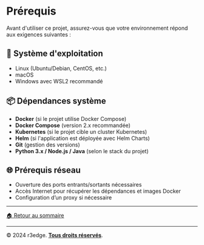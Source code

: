 # Prérequis

Avant d'utiliser ce projet, assurez-vous que votre environnement répond aux exigences suivantes :

## 📂 Système d'exploitation
- Linux (Ubuntu/Debian, CentOS, etc.)
- macOS
- Windows avec WSL2 recommandé

## 📦 Dépendances système
- **Docker** (si le projet utilise Docker Compose)
- **Docker Compose** (version 2.x recommandée)
- **Kubernetes** (si le projet cible un cluster Kubernetes)
- **Helm** (si l'application est déployée avec Helm Charts)
- **Git** (gestion des versions)
- **Python 3.x / Node.js / Java** (selon le stack du projet)

## 🌐 Prérequis réseau
- Ouverture des ports entrants/sortants nécessaires
- Accès Internet pour récupérer les dépendances et images Docker
- Configuration d’un proxy si nécessaire

---
[🏠 Retour au sommaire](index.md)

---
© 2024 r3edge. [**Tous droits réservés**](../LICENSE).